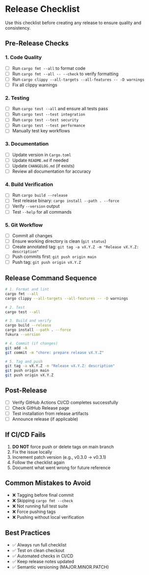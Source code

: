 # Release Checklist

Use this checklist before creating any release to ensure quality and consistency.

## Pre-Release Checks

### 1. Code Quality
- [ ] Run `cargo fmt --all` to format code
- [ ] Run `cargo fmt --all -- --check` to verify formatting
- [ ] Run `cargo clippy --all-targets --all-features -- -D warnings`
- [ ] Fix all clippy warnings

### 2. Testing
- [ ] Run `cargo test --all` and ensure all tests pass
- [ ] Run `cargo test --test integration`
- [ ] Run `cargo test --test security`
- [ ] Run `cargo test --test performance`
- [ ] Manually test key workflows

### 3. Documentation
- [ ] Update version in `Cargo.toml`
- [ ] Update `README.md` if needed
- [ ] Update `CHANGELOG.md` (if exists)
- [ ] Review all documentation for accuracy

### 4. Build Verification
- [ ] Run `cargo build --release`
- [ ] Test release binary: `cargo install --path . --force`
- [ ] Verify `--version` output
- [ ] Test `--help` for all commands

### 5. Git Workflow
- [ ] Commit all changes
- [ ] Ensure working directory is clean (`git status`)
- [ ] Create annotated tag: `git tag -a vX.Y.Z -m "Release vX.Y.Z: description"`
- [ ] Push commits first: `git push origin main`
- [ ] Push tag: `git push origin vX.Y.Z`

## Release Command Sequence

```bash
# 1. Format and lint
cargo fmt --all
cargo clippy --all-targets --all-features -- -D warnings

# 2. Test
cargo test --all

# 3. Build and verify
cargo build --release
cargo install --path . --force
fukura --version

# 4. Commit (if changes)
git add -A
git commit -m "chore: prepare release vX.Y.Z"

# 5. Tag and push
git tag -a vX.Y.Z -m "Release vX.Y.Z: description"
git push origin main
git push origin vX.Y.Z
```

## Post-Release

- [ ] Verify GitHub Actions CI/CD completes successfully
- [ ] Check GitHub Release page
- [ ] Test installation from release artifacts
- [ ] Announce release (if applicable)

## If CI/CD Fails

1. **DO NOT** force push or delete tags on main branch
2. Fix the issue locally
3. Increment patch version (e.g., v0.3.0 → v0.3.1)
4. Follow the checklist again
5. Document what went wrong for future reference

## Common Mistakes to Avoid

- ❌ Tagging before final commit
- ❌ Skipping `cargo fmt --check`
- ❌ Not running full test suite
- ❌ Force pushing tags
- ❌ Pushing without local verification

## Best Practices

- ✅ Always run full checklist
- ✅ Test on clean checkout
- ✅ Automated checks in CI/CD
- ✅ Keep release notes updated
- ✅ Semantic versioning (MAJOR.MINOR.PATCH)

